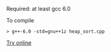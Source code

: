 Required: at least gcc 6.0

To compile
```
> g++-6.0 -std=gnu++1z heap_sort.cpp
```
[Try online](http://melpon.org/wandbox/permlink/pdVzE9ccay0Pdqjh)
